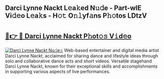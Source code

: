 ## Darci Lynne Nackt L𝚎a𝚔ed N𝚞𝚍e - Part-wIE Vi𝚍𝚎o L𝚎a𝚔s - H𝚘𝚝 O𝚗𝚕yf𝚊ns P𝚑𝚘tos LDtzV

# <h2><a href="http://kf7rhjp.oniu.top/?m=Darci+Lynne+Nackt">🔗👉 🔴 Darci Lynne Nackt P𝚑ot𝚘𝚜 V𝚒d𝚎o</a></h2>

[![Darci Lynne Nackt Nu𝚍e𝚜](https://i.imgur.com/0qMVB7G.gif)](http://kf7rhjp.oniu.top/?m=Darci+Lynne+Nackt)
Web-based entertainer and digital media artist Darci Lynne Nackt, acclaimed for sharing dance and lifestyle ideas through solo and collaborative dance acts and short videos. Versatile stagehand Darci Lynne Nackt, known for their exceptional skills and accomplishments in supporting various aspects of live performances.  
